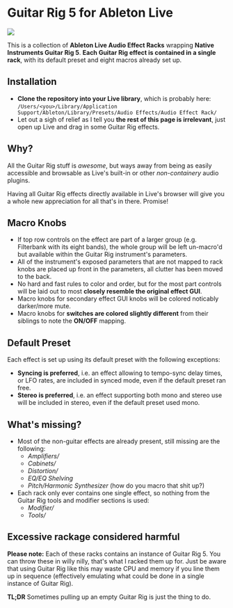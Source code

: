 # Guitar Rig 5 for Ableton Live

![](https://raw.github.com/rne/guitar-rig-5/master/guitar-rig-5.png)

This is a collection of **Ableton Live Audio Effect Racks** wrapping **Native Instruments Guitar Rig 5**. **Each Guitar Rig effect is contained in a single rack**, with its default preset and eight macros already set up.

## Installation

* **Clone the repository into your Live library**, which is probably here:
	 ```/Users/<you>/Library/Application Support/Ableton/Library/Presets/Audio Effects/Audio Effect Rack/```
* Let out a sigh of relief as I tell you **the rest of this page is irrelevant**, just open up Live and drag in some Guitar Rig effects.

## Why?
All the Guitar Rig stuff is *awesome*, but ways away from being as easily accessible and browsable as Live's built-in or other *non-containery* audio plugins.

Having all Guitar Rig effects directly available in Live's browser will give you a whole new appreciation for all that's in there. Promise!

## Macro Knobs

* If top row controls on the effect are part of a larger group (e.g. Filterbank with its eight bands), the whole group will be left un-macro'd but available within the Guitar Rig instrument's parameters.
* All of the instrument's exposed parameters that are not mapped to rack knobs are placed up front in the parameters, all clutter has been moved to the back.
* No hard and fast rules to color and order, but for the most part controls will be laid out to most **closely resemble the original effect GUI**.
* Macro knobs for secondary effect GUI knobs will be colored noticably darker/more mute.
* Macro knobs for **switches are colored slightly different** from their siblings to note the **ON/OFF** mapping.

## Default Preset
Each effect is set up using its default preset with the following exceptions:

* **Syncing is preferred**, i.e. an effect allowing to tempo-sync delay times, or LFO rates, are included in synced mode, even if the default preset ran free.
* **Stereo is preferred**, i.e. an effect supporting both mono and stereo use will be included in stereo, even if the default preset used mono.

## What's missing?
* Most of the non-guitar effects are already present, still missing are the following:
	* *Amplifiers/*
	* *Cabinets/*
	* *Distortion/*
	* *EQ/EQ Shelving*
	* *Pitch/Harmonic Synthesizer* (how do you macro that shit up?)
* Each rack only ever contains one single effect, so nothing from the Guitar Rig tools and modifier sections is used:
	* *Modifier/*
	* *Tools/* 

## Excessive rackage considered harmful
**Please note:** Each of these racks contains an instance of Guitar Rig 5. You can throw these in willy nilly, that's what I racked them up for. Just be aware that using Guitar Rig like this may waste CPU and memory if you line them up in sequence (effectively emulating what could be done in a single instance of Guitar Rig).

**TL;DR** Sometimes pulling up an empty Guitar Rig is just the thing to do.
